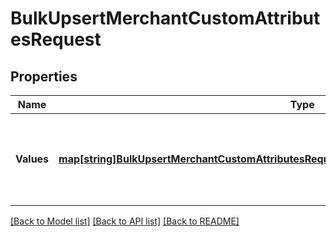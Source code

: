 # BulkUpsertMerchantCustomAttributesRequest

## Properties
Name | Type | Description | Notes
------------ | ------------- | ------------- | -------------
**Values** | [**map[string]BulkUpsertMerchantCustomAttributesRequestMerchantCustomAttributeUpsertRequest**](BulkUpsertMerchantCustomAttributesRequestMerchantCustomAttributeUpsertRequest.md) | A map containing 1 to 25 individual upsert requests. For each request, provide an arbitrary ID that is unique for this &#x60;BulkUpsertMerchantCustomAttributes&#x60; request and the information needed to create or update a custom attribute. | [default to null]

[[Back to Model list]](../README.md#documentation-for-models) [[Back to API list]](../README.md#documentation-for-api-endpoints) [[Back to README]](../README.md)

